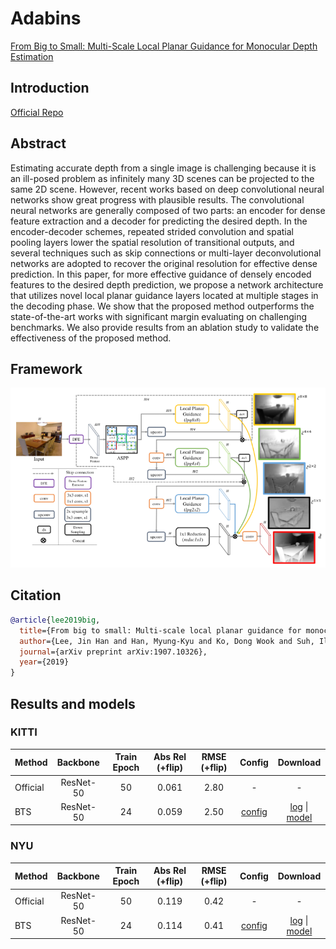 # Adabins

[From Big to Small: Multi-Scale Local Planar Guidance for Monocular Depth Estimation](https://arxiv.org/abs/1907.10326)

## Introduction

<a href="https://github.com/cleinc/bts">Official Repo</a>

## Abstract

Estimating accurate depth from a single image is challenging because it is an ill-posed problem as infinitely many 3D scenes can be projected to the same 2D scene. However, recent works based on deep convolutional neural networks show great progress with plausible results. The convolutional neural networks are generally composed of two parts: an encoder for dense feature extraction and a decoder for predicting the desired depth. In the encoder-decoder schemes, repeated strided convolution and spatial pooling layers lower the spatial resolution of transitional outputs, and several techniques such as skip connections or multi-layer deconvolutional networks are adopted to recover the original resolution for effective dense prediction. In this paper, for more effective guidance of densely encoded features to the desired depth prediction, we propose a network architecture that utilizes novel local planar guidance layers located at multiple stages in the decoding phase. We show that the proposed method outperforms the state-of-the-art works with significant margin evaluating on challenging benchmarks. We also provide results from an ablation study to validate the effectiveness of the proposed method.


## Framework
<div align=center><img src="resources/images/bts.png"/></div>

## Citation

```bibtex
@article{lee2019big,
  title={From big to small: Multi-scale local planar guidance for monocular depth estimation},
  author={Lee, Jin Han and Han, Myung-Kyu and Ko, Dong Wook and Suh, Il Hong},
  journal={arXiv preprint arXiv:1907.10326},
  year={2019}
}
```

## Results and models

### KITTI

| Method | Backbone | Train Epoch | Abs Rel (+flip) | RMSE (+flip) | Config | Download |
| ------ | :--------: | :----: | :--------------: | :------: | :------: | :--------: |
| Official | ResNet-50 |  50   | 0.061 | 2.80 |  - | -
| BTS      | ResNet-50 |  24   | 0.059 | 2.50 |  [config](bts_r50_kitti_24e.py) | [log](resources/logs/bts_r50_kitti_24e.txt) \| [model](https://drive.google.com/file/d/1epjGHnEBbyxhauX0Ad43SSD71ldFMRpO/view?usp=sharing)


### NYU

| Method | Backbone | Train Epoch | Abs Rel (+flip) | RMSE (+flip) | Config | Download |
| ------ | :--------: | :----: | :--------------: | :------: |  :------: | :--------: |
| Official | ResNet-50 |  50   | 0.119 | 0.42 |  - | -
| BTS      | ResNet-50 |  24   | 0.114 | 0.41 |  [config](bts_r50_nyu_24e.py) | [log](resources/logs/bts_r50_nyu_24e.txt) \| [model](https://drive.google.com/file/d/1O8C57nq7Cydy4WGqNhR0Y3rxcUph7jcX/view?usp=sharing)

